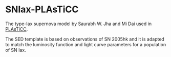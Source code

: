 # SNIax-PLAsTiCC
The type-Iax supernova model by Saurabh W. Jha and Mi Dai used in [PLAsTiCC](plasticc.org).

The SED template is based on observations of SN 2005hk and it is adapted to match the luminosity function and light curve parameters for a population of SN Iax.
